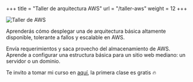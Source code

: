 +++
title = "Taller de arquitectura AWS"
url = "/taller-aws"
weight = 12
+++

![Taller de AWS](../images/talleraws.png)

Aprenderás cómo desplegar una de arquitectura básica altamente disponible, tolerante a fallos y escalable en AWS.

<!--more-->

Envía requerimientos y saca provecho del almacenamiento de AWS. Aprende a configurar una estructura básica para un sitio web mediano: un servidor o un dominio.

Te invito a tomar mi curso en [aquí](https://ed.team/cursos/arquitectura-aws), la primera clase es gratis 🔥